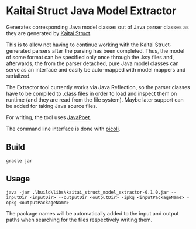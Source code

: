 # Kaitai Struct Java Model Extractor

Generates corresponding Java model classes out of Java parser classes as they are generated by [Kaitai Struct](https://github.com/kaitai-io/kaitai_struct).

This is to allow not having to continue working with the Kaitai Struct-generated parsers after the parsing has been completed. Thus, the model of some format can be specified only once through the .ksy files and, afterwards, the from the parser detached, pure Java model classes can serve as an interface and easily be auto-mapped with model mappers and serialized.

The Extractor tool currently works via Java Reflection, so the parser classes have to be compiled to .class files in order to load and inspect them on runtime (and they are read from the file system). Maybe later support can be added for taking Java source files.

For writing, the tool uses [JavaPoet](https://github.com/square/javapoet).

The command line interface is done with [picoli](https://github.com/remkop/picocli).

## Build

`gradle jar`

## Usage

`java -jar .\build\libs\kaitai_struct_model_extractor-0.1.0.jar --inputDir <inputDir> --outputDir <outputDir> -ipkg <inputPackageName> -opkg <outputPackageName>`

The package names will be automatically added to the input and output paths when searching for the files respectively writing them.